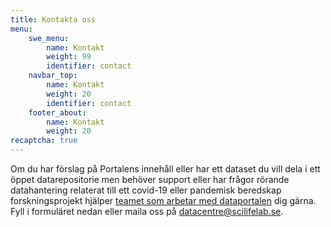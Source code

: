 ```yaml
---
title: Kontakta oss
menu:
    swe_menu:
        name: Kontakt
        weight: 99
        identifier: contact
    navbar_top:
        name: Kontakt
        weight: 20
        identifier: contact
    footer_about:
        name: Kontakt
        weight: 20
recaptcha: true
---
```


Om du har förslag på Portalens innehåll eller har ett dataset du vill dela i ett öppet datarepositorie men behöver support eller har frågor rörande datahantering relaterat till ett covid-19 eller pandemisk beredskap forskningsprojekt hjälper [teamet som arbetar med dataportalen](/sv/about/) dig gärna. Fyll i formuläret nedan eller maila oss på [datacentre@scilifelab.se](mailto:datacentre@scilifelab.se).
